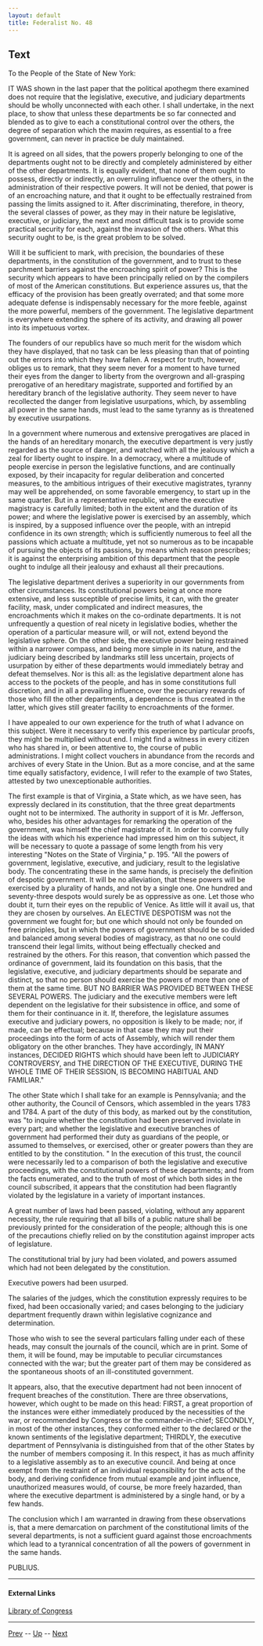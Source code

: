 ```yaml
---
layout: default
title: Federalist No. 48
---
```


## Text

To the People of the State of New York:

IT WAS shown in the last paper that the political apothegm there examined does not require that the legislative, executive, and judiciary departments should be wholly unconnected with each other. I shall undertake, in the next place, to show that unless these departments be so far connected and blended as to give to each a constitutional control over the others, the degree of separation which the maxim requires, as essential to a free government, can never in practice be duly maintained.

It is agreed on all sides, that the powers properly belonging to one of the departments ought not to be directly and completely administered by either of the other departments. It is equally evident, that none of them ought to possess, directly or indirectly, an overruling influence over the others, in the administration of their respective powers. It will not be denied, that power is of an encroaching nature, and that it ought to be effectually restrained from passing the limits assigned to it. After discriminating, therefore, in theory, the several classes of power, as they may in their nature be legislative, executive, or judiciary, the next and most difficult task is to provide some practical security for each, against the invasion of the others. What this security ought to be, is the great problem to be solved.

Will it be sufficient to mark, with precision, the boundaries of these departments, in the constitution of the government, and to trust to these parchment barriers against the encroaching spirit of power? This is the security which appears to have been principally relied on by the compilers of most of the American constitutions. But experience assures us, that the efficacy of the provision has been greatly overrated; and that some more adequate defense is indispensably necessary for the more feeble, against the more powerful, members of the government. The legislative department is everywhere extending the sphere of its activity, and drawing all power into its impetuous vortex.

The founders of our republics have so much merit for the wisdom which they have displayed, that no task can be less pleasing than that of pointing out the errors into which they have fallen. A respect for truth, however, obliges us to remark, that they seem never for a moment to have turned their eyes from the danger to liberty from the overgrown and all-grasping prerogative of an hereditary magistrate, supported and fortified by an hereditary branch of the legislative authority. They seem never to have recollected the danger from legislative usurpations, which, by assembling all power in the same hands, must lead to the same tyranny as is threatened by executive usurpations.

In a government where numerous and extensive prerogatives are placed in the hands of an hereditary monarch, the executive department is very justly regarded as the source of danger, and watched with all the jealousy which a zeal for liberty ought to inspire. In a democracy, where a multitude of people exercise in person the legislative functions, and are continually exposed, by their incapacity for regular deliberation and concerted measures, to the ambitious intrigues of their executive magistrates, tyranny may well be apprehended, on some favorable emergency, to start up in the same quarter. But in a representative republic, where the executive magistracy is carefully limited; both in the extent and the duration of its power; and where the legislative power is exercised by an assembly, which is inspired, by a supposed influence over the people, with an intrepid confidence in its own strength; which is sufficiently numerous to feel all the passions which actuate a multitude, yet not so numerous as to be incapable of pursuing the objects of its passions, by means which reason prescribes; it is against the enterprising ambition of this department that the people ought to indulge all their jealousy and exhaust all their precautions.

The legislative department derives a superiority in our governments from other circumstances. Its constitutional powers being at once more extensive, and less susceptible of precise limits, it can, with the greater facility, mask, under complicated and indirect measures, the encroachments which it makes on the co-ordinate departments. It is not unfrequently a question of real nicety in legislative bodies, whether the operation of a particular measure will, or will not, extend beyond the legislative sphere. On the other side, the executive power being restrained within a narrower compass, and being more simple in its nature, and the judiciary being described by landmarks still less uncertain, projects of usurpation by either of these departments would immediately betray and defeat themselves. Nor is this all: as the legislative department alone has access to the pockets of the people, and has in some constitutions full discretion, and in all a prevailing influence, over the pecuniary rewards of those who fill the other departments, a dependence is thus created in the latter, which gives still greater facility to encroachments of the former.

I have appealed to our own experience for the truth of what I advance on this subject. Were it necessary to verify this experience by particular proofs, they might be multiplied without end. I might find a witness in every citizen who has shared in, or been attentive to, the course of public administrations. I might collect vouchers in abundance from the records and archives of every State in the Union. But as a more concise, and at the same time equally satisfactory, evidence, I will refer to the example of two States, attested by two unexceptionable authorities.

The first example is that of Virginia, a State which, as we have seen, has expressly declared in its constitution, that the three great departments ought not to be intermixed. The authority in support of it is Mr. Jefferson, who, besides his other advantages for remarking the operation of the government, was himself the chief magistrate of it. In order to convey fully the ideas with which his experience had impressed him on this subject, it will be necessary to quote a passage of some length from his very interesting "Notes on the State of Virginia," p. 195. "All the powers of government, legislative, executive, and judiciary, result to the legislative body. The concentrating these in the same hands, is precisely the definition of despotic government. It will be no alleviation, that these powers will be exercised by a plurality of hands, and not by a single one. One hundred and seventy-three despots would surely be as oppressive as one. Let those who doubt it, turn their eyes on the republic of Venice. As little will it avail us, that they are chosen by ourselves. An ELECTIVE DESPOTISM was not the government we fought for; but one which should not only be founded on free principles, but in which the powers of government should be so divided and balanced among several bodies of magistracy, as that no one could transcend their legal limits, without being effectually checked and restrained by the others. For this reason, that convention which passed the ordinance of government, laid its foundation on this basis, that the legislative, executive, and judiciary departments should be separate and distinct, so that no person should exercise the powers of more than one of them at the same time. BUT NO BARRIER WAS PROVIDED BETWEEN THESE SEVERAL POWERS. The judiciary and the executive members were left dependent on the legislative for their subsistence in office, and some of them for their continuance in it. If, therefore, the legislature assumes executive and judiciary powers, no opposition is likely to be made; nor, if made, can be effectual; because in that case they may put their proceedings into the form of acts of Assembly, which will render them obligatory on the other branches. They have accordingly, IN MANY instances, DECIDED RIGHTS which should have been left to JUDICIARY CONTROVERSY, and THE DIRECTION OF THE EXECUTIVE, DURING THE WHOLE TIME OF THEIR SESSION, IS BECOMING HABITUAL AND FAMILIAR."

The other State which I shall take for an example is Pennsylvania; and the other authority, the Council of Censors, which assembled in the years 1783 and 1784. A part of the duty of this body, as marked out by the constitution, was "to inquire whether the constitution had been preserved inviolate in every part; and whether the legislative and executive branches of government had performed their duty as guardians of the people, or assumed to themselves, or exercised, other or greater powers than they are entitled to by the constitution. " In the execution of this trust, the council were necessarily led to a comparison of both the legislative and executive proceedings, with the constitutional powers of these departments; and from the facts enumerated, and to the truth of most of which both sides in the council subscribed, it appears that the constitution had been flagrantly violated by the legislature in a variety of important instances.

A great number of laws had been passed, violating, without any apparent necessity, the rule requiring that all bills of a public nature shall be previously printed for the consideration of the people; although this is one of the precautions chiefly relied on by the constitution against improper acts of legislature.

The constitutional trial by jury had been violated, and powers assumed which had not been delegated by the constitution.

Executive powers had been usurped.

The salaries of the judges, which the constitution expressly requires to be fixed, had been occasionally varied; and cases belonging to the judiciary department frequently drawn within legislative cognizance and determination.

Those who wish to see the several particulars falling under each of these heads, may consult the journals of the council, which are in print. Some of them, it will be found, may be imputable to peculiar circumstances connected with the war; but the greater part of them may be considered as the spontaneous shoots of an ill-constituted government.

It appears, also, that the executive department had not been innocent of frequent breaches of the constitution. There are three observations, however, which ought to be made on this head: FIRST, a great proportion of the instances were either immediately produced by the necessities of the war, or recommended by Congress or the commander-in-chief; SECONDLY, in most of the other instances, they conformed either to the declared or the known sentiments of the legislative department; THIRDLY, the executive department of Pennsylvania is distinguished from that of the other States by the number of members composing it. In this respect, it has as much affinity to a legislative assembly as to an executive council. And being at once exempt from the restraint of an individual responsibility for the acts of the body, and deriving confidence from mutual example and joint influence, unauthorized measures would, of course, be more freely hazarded, than where the executive department is administered by a single hand, or by a few hands.

The conclusion which I am warranted in drawing from these observations is, that a mere demarcation on parchment of the constitutional limits of the several departments, is not a sufficient guard against those encroachments which lead to a tyrannical concentration of all the powers of government in the same hands.

PUBLIUS.

---
#### External Links
[Library of Congress]()

---

[Prev](47.md) -- [Up](README.md) -- [Next](49.md)
